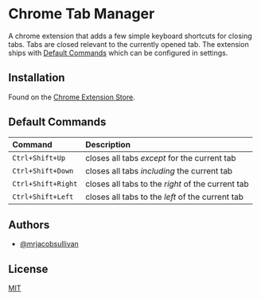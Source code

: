 # Chrome Tab Manager

A chrome extension that adds a few simple keyboard shortcuts for closing tabs. Tabs are closed relevant to the currently opened tab. The extension ships with [Default Commands](#default-commands) which can be configured in settings.

## Installation

Found on the [Chrome Extension Store](https://chrome.google.com/webstore/detail/chrome-tab-manager/jplifmiiofehgmofdclgipkeendikbnj?hl=en&authuser=0).

## Default Commands

| Command            | Description                                       |
| :----------------- | :------------------------------------------------ |
| `Ctrl+Shift+Up`    | closes all tabs _except_ for the current tab      |
| `Ctrl+Shift+Down`  | closes all tabs _including_ the current tab       |
| `Ctrl+Shift+Right` | closes all tabs to the _right_ of the current tab |
| `Ctrl+Shift+Left`  | closes all tabs to the _left_ of the current tab  |

## Authors

- [@mrjacobsullivan](https://www.github.com/mrjacobsullivan)

## License

[MIT](https://choosealicense.com/licenses/mit/)
